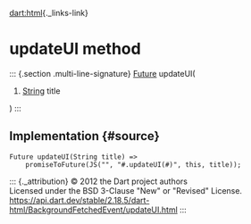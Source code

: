 [dart:html](../../dart-html/dart-html-library){._links-link}

updateUI method
===============

::: {.section .multi-line-signature}
[Future](../../dart-async/future-class) updateUI(

1.  [String](../../dart-core/string-class) title

)
:::

Implementation {#source}
--------------

``` {.language-dart data-language="dart"}
Future updateUI(String title) =>
    promiseToFuture(JS("", "#.updateUI(#)", this, title));
```

::: {._attribution}
© 2012 the Dart project authors\
Licensed under the BSD 3-Clause \"New\" or \"Revised\" License.\
<https://api.dart.dev/stable/2.18.5/dart-html/BackgroundFetchedEvent/updateUI.html>
:::
